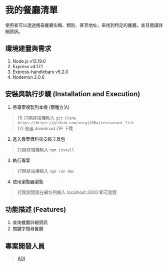 # 我的餐廳清單
使用者可以透過搜尋餐廳名稱、類別、甚至地址，來找到特定的餐廳，並且閱讀詳細資訊。

## 環境建置與需求
1. Node.js v12.19.0
2. Express v4.17.1
3. Express-handlebars v5.2.0
4. Nodemon 2.0.6

## 安裝與執行步驟 (Installation and Execution)
1. 將專案複製到本機 (兩種方法)
> (1) 打開終端機輸入 
`git clone https://https://github.com/aoigj100a/restaurant_list`</br>
(2) 點選 download ZIP 下載

2. 進入專案資料夾安裝工具包
> 打開終端機輸入
`npm install`


3. 執行專案
> 打開終端機輸入 
`npm run dev`


4. 使用瀏覽器瀏覽</br>
>打開瀏覽器在網址列輸入 localhost:3000 即可瀏覽


## 功能描述 (Features)
1. 查詢餐廳詳細資訊
2. 關鍵字搜尋餐廳

## 專案開發人員

> [AOI](https://github.com/aoigj100a)